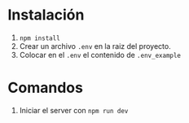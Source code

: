 # Instalación

1. `npm install`
2. Crear un archivo `.env` en la raiz del proyecto.
3. Colocar en el `.env` el contenido de `.env_example`

# Comandos

1. Iniciar el server con `npm run dev`
